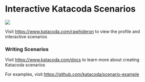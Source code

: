 # Interactive Katacoda Scenarios

[![](http://shields.katacoda.com/katacoda/rawhideron/count.svg)](https://www.katacoda.com/rawhideron "Get your profile on Katacoda.com")

Visit https://www.katacoda.com/rawhideron to view the profile and interactive scenarios

### Writing Scenarios
Visit https://www.katacoda.com/docs to learn more about creating Katacoda scenarios

For examples, visit https://github.com/katacoda/scenario-example
